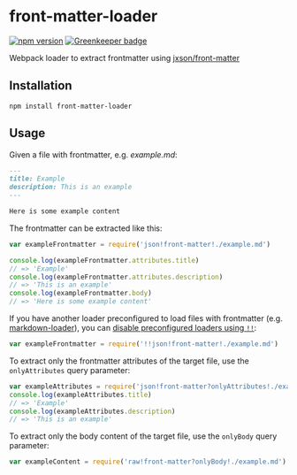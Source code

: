 # front-matter-loader

[![npm version](https://img.shields.io/npm/v/front-matter-loader.svg)](https://www.npmjs.com/package/front-matter-loader)
[![Greenkeeper badge](https://badges.greenkeeper.io/elliottsj/front-matter-loader.svg)](https://greenkeeper.io/)

Webpack loader to extract frontmatter using [jxson/front-matter](https://github.com/jxson/front-matter)

## Installation

```shell
npm install front-matter-loader
```

## Usage

Given a file with frontmatter, e.g. _example.md_:

```md
---
title: Example
description: This is an example
---

Here is some example content
```

The frontmatter can be extracted like this:

```js
var exampleFrontmatter = require('json!front-matter!./example.md')

console.log(exampleFrontmatter.attributes.title)
// => 'Example'
console.log(exampleFrontmatter.attributes.description)
// => 'This is an example'
console.log(exampleFrontmatter.body)
// => 'Here is some example content'
```

If you have another loader preconfigured to load files with frontmatter (e.g. [markdown-loader](https://github.com/peerigon/markdown-loader)), you can [disable preconfigured loaders using `!!`](https://webpack.github.io/docs/loaders.html#loader-order):

```js
var exampleFrontmatter = require('!!json!front-matter!./example.md')
```

To extract only the frontmatter attributes of the target file, use the `onlyAttributes` query parameter:

```js
var exampleAttributes = require('json!front-matter?onlyAttributes!./example.md')
console.log(exampleAttributes.title)
// => 'Example'
console.log(exampleAttributes.description)
// => 'This is an example'
```

To extract only the body content of the target file, use the `onlyBody` query parameter:

```js
var exampleContent = require('raw!front-matter?onlyBody!./example.md')
```

